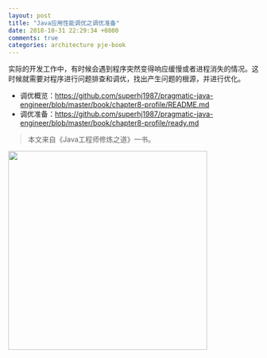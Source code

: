 ```yaml
---
layout: post
title: "Java应用性能调优之调优准备"
date: 2018-10-31 22:29:34 +0800
comments: true
categories: architecture pje-book
---
```


实际的开发工作中，有时候会遇到程序突然变得响应缓慢或者进程消失的情况。这时候就需要对程序进行问题排查和调优，找出产生问题的根源，并进行优化。

<!--more-->

- 调优概览：<https://github.com/superhj1987/pragmatic-java-engineer/blob/master/book/chapter8-profile/README.md>
- 调优准备：<https://github.com/superhj1987/pragmatic-java-engineer/blob/master/book/chapter8-profile/ready.md>

> 本文来自《Java工程师修炼之道》一书。

<img src="/post_images/book-all.png" width="400"/>